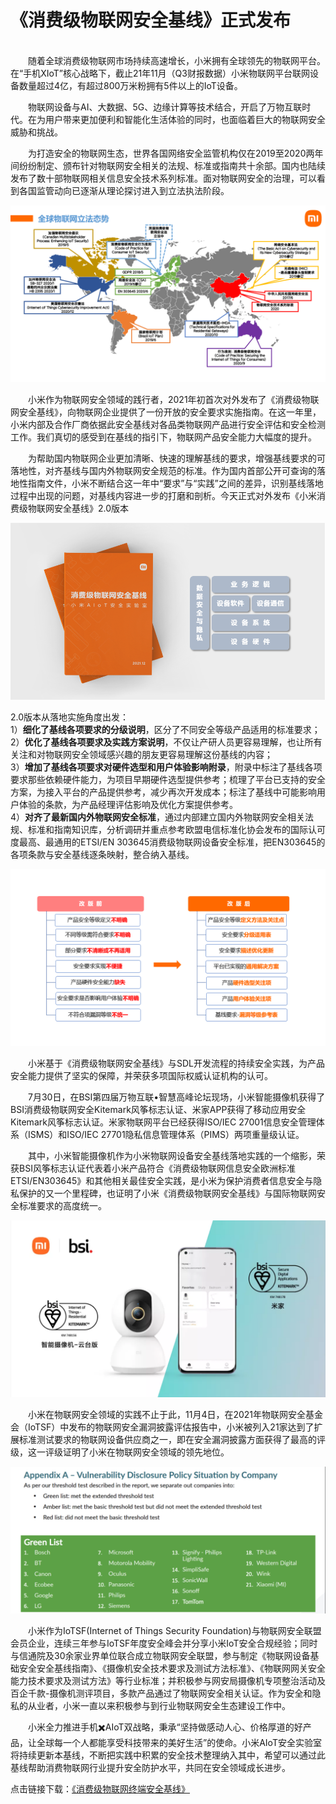# 《消费级物联网安全基线》正式发布
<br/>
&emsp;&emsp;随着全球消费级物联网市场持续高速增长，小米拥有全球领先的物联网平台。在“手机XIoT”核心战略下，截止21年11月（Q3财报数据）小米物联网平台联网设备数量超过4亿，有超过800万米粉拥有5件以上的IoT设备。

&emsp;&emsp;物联网设备与AI、大数据、5G、边缘计算等技术结合，开启了万物互联时代。在为用户带来更加便利和智能化生活体验的同时，也面临着巨大的物联网安全威胁和挑战。

&emsp;&emsp;为打造安全的物联网生态，世界各国网络安全监管机构仅在2019至2020两年间纷纷制定、颁布针对物联网安全相关的法规、标准或指南共十余部。国内也陆续发布了数十部物联网相关信息安全技术系列标准。面对物联网安全的治理，可以看到各国监管动向已逐渐从理论探讨进入到立法执法阶段。

![avatar](/resources/pics/legislationMap.png)

&emsp;&emsp;小米作为物联网安全领域的践行者，2021年初首次对外发布了《消费级物联网安全基线》，向物联网企业提供了一份开放的安全要求实施指南。在这一年里，小米内部及合作厂商依据此安全基线对各品类物联网产品进行安全评估和安全检测工作。我们真切的感受到在基线的指引下，物联网产品安全能力大幅度的提升。

&emsp;&emsp;为帮助国内物联网企业更加清晰、快速的理解基线的要求，增强基线要求的可落地性，对齐基线与国内外物联网安全规范的标准。作为国内首部公开可查询的落地性指南文件，小米不断结合这一年中“要求”与“实践”之间的差异，识别基线落地过程中出现的问题，对基线内容进一步的打磨和剖析。今天正式对外发布《小米消费级物联网安全基线》2.0版本

![avatar](/resources/pics/coverFrame.png)

2.0版本从落地实施角度出发：  
1）**细化了基线各项要求的分级说明**，区分了不同安全等级产品适用的标准要求；  
2）**优化了基线各项要求及实践方案说明**，不仅让产研人员更容易理解，也让所有关注和对物联网安全领域感兴趣的朋友更容易理解这份基线的内容；  
3）**增加了基线各项要求对硬件选型和用户体验影响附录**，附录中标注了基线各项要求那些依赖硬件能力，为项目早期硬件选型提供参考；梳理了平台已支持的安全方案，为接入平台的产品提供参考，减少再次开发成本；标注了基线中可能影响用户体验的条款，为产品经理评估影响及优化方案提供参考。  
4）**对齐了最新国内外物联网安全标准**，通过内部建立国内外物联网安全相关法规、标准和指南知识库，分析调研并重点参考欧盟电信标准化协会发布的国际认可度最高、最通用的ETSI/EN 303645消费级物联网设备安全标准，把EN303645的各项条款与安全基线逐条映射，整合纳入基线。

![avatar](/resources/pics/improvements.png)

&emsp;&emsp;小米基于《消费级物联网安全基线》与SDL开发流程的持续安全实践，为产品安全能力提供了坚实的保障，并荣获多项国际权威认证机构的认可。

&emsp;&emsp;7月30日，在BSI第四届万物互联•智慧高峰论坛现场，小米智能摄像机获得了BSI消费级物联网安全Kitemark风筝标志认证、米家APP获得了移动应用安全Kitemark风筝标志认证。米家物联网平台已经获得ISO/IEC 27001信息安全管理体系（ISMS）和ISO/IEC 27701隐私信息管理体系（PIMS）两项重量级认证。

&emsp;&emsp;其中，小米智能摄像机作为小米物联网设备安全基线落地实践的一个缩影，荣获BSI风筝标志认证代表着小米产品符合《消费级物联网信息安全欧洲标准ETSI/EN303645》和其他相关最佳安全实践，是小米为保护消费者信息安全与隐私保护的又一个里程碑，也证明了小米《消费级物联网安全基线》与国际物联网安全标准要求的高度统一。

![avatar](/resources/pics/cameraKitemark.png)

&emsp;&emsp;小米在物联网安全领域的实践不止于此，11月4日，在2021年物联网安全基金会（IoTSF）中发布的物联网安全漏洞披露评估报告中，小米被列入21家达到了扩展标准测试要求的物联网设备供应商之一，即在安全漏洞披露方面获得了最高的评级，这一评级证明了小米在物联网安全领域的领先地位。

![avatar](/resources/pics/vulnerabilityPolicy.png)

&emsp;&emsp;小米作为IoTSF(Internet of Things Security Foundation)与物联网安全联盟会员企业，连续三年参与IoTSF年度安全峰会并分享小米IoT安全合规经验；同时与信通院及30余家业界单位联合成立物联网安全联盟，参与制定《物联网设备基础安全安全基线指南》、《摄像机安全技术要求及测试方法标准》、《物联网网关安全能力技术要求及测试方法》等行业标准；并积极参与网安局摄像机专项整治活动及百企千款-摄像机测评项目，多款产品通过了物联网安全相关认证。作为安全和隐私的从业者，小米一直以来积极参与到行业物联网安全生态建设工作中。

&emsp;&emsp;小米全力推进手机✖️AIoT双战略，秉承“坚持做感动人心、价格厚道的好产品，让全球每一个人都能享受科技带来的美好生活”的使命。小米AIoT安全实验室将持续更新本基线，不断把实践中积累的安全技术整理纳入其中，希望可以通过此基线帮助消费物联网行业提升安全防护水平，共同在安全领域成长进步。

点击链接下载：[《消费级物联网终端安全基线》](https://github.com/MiSecurity/Cyber-Security-Baseline-for-Consumer-Internet-of-Things/blob/main/resources/pdf/%E6%B6%88%E8%B4%B9%E7%BA%A7%E7%89%A9%E8%81%94%E7%BD%91%E5%AE%89%E5%85%A8%E5%9F%BA%E7%BA%BF.pdf)
